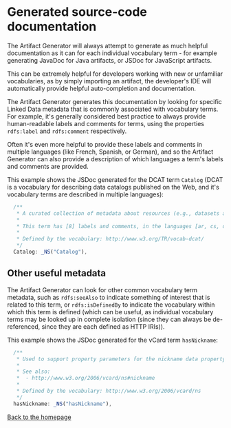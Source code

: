 # Generated source-code documentation

The Artifact Generator will always attempt to generate as much helpful
documentation as it can for each individual vocabulary term - for example
generating JavaDoc for Java artifacts, or JSDoc for JavaScript artifacts.

This can be extremely helpful for developers working with new or unfamiliar
vocabularies, as by simply importing an artifact, the developer's IDE will
automatically provide helpful auto-completion and documentation.

The Artifact Generator generates this documentation by looking for specific
Linked Data metadata that is commonly associated with vocabulary terms. For
example, it's generally considered best practice to always provide
human-readable labels and comments for terms, using the properties `rdfs:label`
and `rdfs:comment` respectively.

Often it's even more helpful to provide these labels and comments in multiple
languages (like French, Spanish, or German), and so the Artifact Generator
can also provide a description of which languages a term's labels and
comments are provided.

This example shows the JSDoc generated for the DCAT term `Catalog` (DCAT is
a vocabulary for describing data catalogs published on the Web, and it's
vocabulary terms are described in multiple languages):

```javascript
  /**
   * A curated collection of metadata about resources (e.g., datasets and data services in the context of a data catalog).
   *
   * This term has [8] labels and comments, in the languages [ar, cs, da, el, es, fr, it, ja].
   *
   * Defined by the vocabulary: http://www.w3.org/TR/vocab-dcat/
   */
  Catalog: _NS("Catalog"),
```

## Other useful metadata

The Artifact Generator can look for other common vocabulary term metadata,
such as `rdfs:seeAlso` to indicate something of interest that is related to
this term, or `rdfs:isDefinedBy` to indicate the vocabulary within which this
term is defined (which can be useful, as individual vocabulary terms may be
looked up in complete isolation (since they can always be de-referenced, since
they are each defined as HTTP IRIs)).

This example shows the JSDoc generated for the vCard term `hasNickname`:

```javascript
  /**
   * Used to support property parameters for the nickname data property
   *
   * See also:
   *  - http://www.w3.org/2006/vcard/ns#nickname
   *
   * Defined by the vocabulary: http://www.w3.org/2006/vcard/ns
   */
  hasNickname: _NS("hasNickname"),
```

[Back to the homepage](../README.md)
